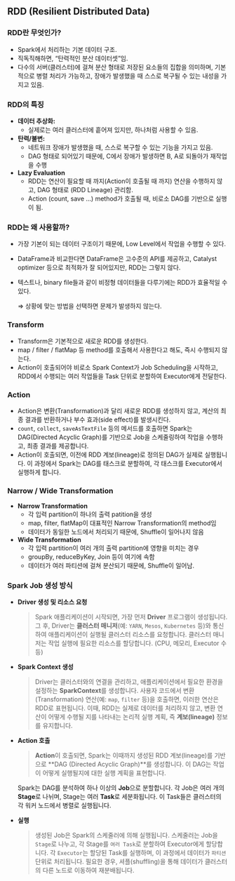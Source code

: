 ## RDD (Resilient Distributed Data)

### RDD란 무엇인가?

- Spark에서 처리하는 기본 데이터 구조.
- 직독직해하면, “탄력적인 분산 데이터셋”임.
- 다수의 서버(클러스터)에 걸쳐 분산 형태로 저장된 요소들의 집합을 의미하며, 기본적으로 병렬 처리가 가능하고, 장애가 발생했을 때 스스로 복구될 수 있는 내성을 가지고 있음.

### RDD의 특징

- **데이터 추상화:**
    - 실제로는 여러 클러스터에 흩어져 있지만, 하나처럼 사용할 수 있음.
- **탄력/불변:**
    - 네트워크 장애가 발생했을 때, 스스로 복구할 수 있는 기능을 가지고 있음.
    - DAG 형태로 되어있기 때문에, C에서 장애가 발생하면 B, A로 되돌아가 재작업을 수행
- **Lazy Evaluation**
    - RDD는 연산이 필요할 때 까지(Action이 호출될 때 까지) 연산을 수행하지 않고, DAG 형태로 (RDD Lineage) 관리함.
    - Action (count, save …) method가 호출될 때, 비로소 DAG를 기반으로 실행이 됨.

### RDD는 왜 사용할까?

- 가장 기본이 되는 데이터 구조이기 때문에, Low Level에서 작업을 수행할 수 있다.
- DataFrame과 비교한다면 DataFrame은 고수준의 API를 제공하고, Catalyst optimizer 등으로 최적화가 잘 되어있지만, RDD는 그렇지 않다.
- 텍스트나, binary file들과 같이 비정형 데이터들을 다루기에는 RDD가 효율적일 수 있다.
    
    ⇒ 상황에 맞는 방법을 선택하면 문제가 발생하지 않는다.
    

### Transform

- Transform은 기본적으로 새로운 RDD를 생성한다.
- map / filter / flatMap 등 method를 호출해서 사용한다고 해도, 즉시 수행되지 않는다.
- Action이 호출되어야 비로소 Spark Context가 Job Scheduling을 시작하고, RDD에서 수행되는 여러 작업들을 Task 단위로 분할하여 Executor에게 전달한다.

### Action

- Action은 변환(Transformation)과 달리 새로운 RDD를 생성하지 않고, 계산의 최종 결과를 반환하거나 부수 효과(side effect)를 발생시킨다.
- `count`, `collect`, `saveAsTextFile` 등의 메서드를 호출하면 Spark는 DAG(Directed Acyclic Graph)를 기반으로 Job을 스케줄링하여 작업을 수행하고, 최종 결과를 제공합니다.
- Action이 호출되면, 이전에 RDD 계보(lineage)로 정의된 DAG가 실제로 실행됩니다. 이 과정에서 Spark는 DAG를 태스크로 분할하여, 각 태스크를 Executor에서 실행하게 합니다.

### Narrow / Wide Transformation

- **Narrow Transformation**
    - 각 입력 partition이 하나의 출력 patition을 생성
    - map, filter, flatMap이 대표적인 Narrow Transformation의 method임
    - 데이터가 동일한 노드에서 처리되기 때문에, Shuffle이 일어나지 않음
- **Wide Transformation**
    - 각 입력 partition이 여러 개의 출력 partition에 영향을 미치는 경우
    - groupBy, reduceByKey, Join 등이 여기에 속함
    - 데이터가 여러 파티션에 걸쳐 분산되기 때문에, Shuffle이 일어남.

### Spark Job 생성 방식

- **Driver 생성 및 리소스 요청**
    
    > Spark 애플리케이션이 시작되면, 가장 먼저 **Driver** 프로그램이 생성됩니다.
    그 후, Driver는 **클러스터 매니저**(예: `YARN`, `Mesos`, `Kubernetes` 등)와 통신하여 애플리케이션이 실행될 클러스터 리소스를 요청합니다. 클러스터 매니저는 작업 실행에 필요한 리소스를 할당합니다. (CPU, 메모리, Executor 수 등)
    > 
- **Spark Context 생성**
    
    > Driver는 클러스터와의 연결을 관리하고, 애플리케이션에서 필요한 환경을 설정하는 **SparkContext**를 생성합니다. 사용자 코드에서 변환(Transformation) 연산(예: `map`, `filter` 등)을 호출하면, 이러한 연산은 RDD로 표현됩니다. 이때, RDD는 실제로 데이터를 처리하지 않고, 변환 연산이 어떻게 수행될 지를 나타내는 논리적 실행 계획, 즉 **계보(lineage)** 정보를 유지합니다.
    > 
- **Action 호출**
    
    > **Action**이 호출되면, Spark는 이때까지 생성된 RDD 계보(lineage)를 기반으로 **DAG (Directed Acyclic Graph)**를 생성합니다. 이 DAG는 작업이 어떻게 실행될지에 대한 실행 계획을 표현합니다.
    
    Spark는 DAG를 분석하여 하나 이상의 **Job**으로 분할합니다. 각 Job은 여러 개의 **Stage**로 나뉘며, Stage는 여러 **Task**로 세분화됩니다. 이 Task들은 클러스터의 각 워커 노드에서 병렬로 실행됩니다.
    > 
- **실행**
    
    > 생성된 Job은 Spark의 스케줄러에 의해 실행됩니다. 스케줄러는 Job을 `Stage`로 나누고, 각 Stage를 `여러 Task`로 분할하여 Executor에게 할당합니다. 각 `Executor`는 할당된 Task를 실행하며, 이 과정에서 데이터가 `파티션` 단위로 처리됩니다. 필요한 경우, 셔플(shuffling)을 통해 데이터가 클러스터의 다른 노드로 이동하여 재분배됩니다.
    >